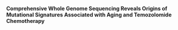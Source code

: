 **Comprehensive Whole Genome Sequencing Reveals Origins of Mutational Signatures Associated with Aging and Temozolomide Chemotherapy**
